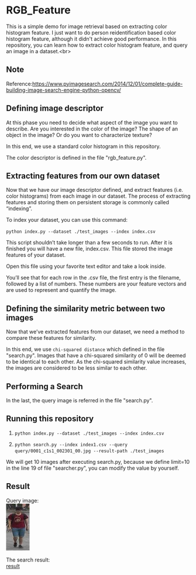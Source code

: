 # RGB_Feature
This is a simple demo for image retrieval based on extracting color histogram feature. I just want to do person reidentification based color histogram feature, although it didn't achieve good performance. In this repository, you can learn how to extract color histogram feature, and query an image in a dataset.\<br> 
## Note 
Reference:https://www.pyimagesearch.com/2014/12/01/complete-guide-building-image-search-engine-python-opencv/
##  Defining image descriptor
At this phase you need to decide what aspect of the image you want to describe. Are you interested in the color of the image? The shape of an object in the image? Or do you want to characterize texture?

In this end, we use a standard color histogram in this repository.

The color descriptor is defined in the file "rgb_feature.py". 

## Extracting features from our own dataset
Now that we have our image descriptor defined, and extract  features (i.e. color histograms) from each image in our dataset. The process of extracting features and storing them on persistent storage is commonly called “indexing”.

To index your dataset, you can use this command:<br/>

`python index.py --dataset ./test_images --index index.csv` <br/>

This script shouldn’t take longer than a few seconds to run. After it is finished you will have a new file, index.csv. This file stored the image features of your dataset. <br/>

Open this file using your favorite text editor and take a look inside.<br/>

You’ll see that for each row in the .csv file, the first entry is the filename, followed by a list of numbers. These numbers are your feature vectors and are used to represent and quantify the image.

## Defining the similarity metric between two images
Now that we’ve extracted features from our dataset, we need a method to compare these features for similarity.<br/>

In this end, we use `chi-squared distance` which defined in the file "search.py". Images that have a chi-squared similarity of 0 will be deemed to be identical to each other. As the chi-squared similarity value increases, the images are considered to be less similar to each other.

## Performing a Search
In the last, the query image is referred in the file "search.py".

## Running this repository
1. `python index.py --dataset ./test_images --index index.csv`

2. `python search.py --index index1.csv --query query/0001_c1s1_002301_00.jpg --result-path ./test_images`

We will get 10 images after executing search.py, because we define limit=10 in the line 19 of file "searcher.py", you can modify the value by yourself.

## Result
Query image:<br/>
![query image](./query/0002_c2s1_068496_01.jpg)

The search result:<br/>
[result](https://github.com/Ixiaohuihuihui/RGB_Feature/tree/master/Result)

